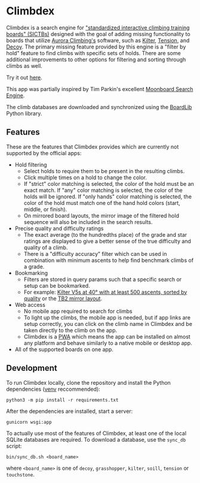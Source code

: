 # Climbdex

Climbdex is a search engine for ["standardized interactive climbing training boards" (SICTBs)](https://gearjunkie.com/climbing/kilter-moon-grasshopper-more-interactive-climbing-training-boards-explained) designed with the goal of adding missing functionality to boards that utilize [Aurora Climbing's](https://auroraclimbing.com/) software, such as [Kilter](https://settercloset.com/pages/the-kilter-board), 
[Tension](https://tensionclimbing.com/product/tension-board-sets/), and [Decoy](https://decoy-holds.com/pages/decoy-board). The primary missing feature provided by this engine is a "filter by hold" feature to find climbs with specific sets of holds. There are some additional improvements to other options for filtering and sorting through climbs as well.

Try it out [here](https://climbdex.com/).

This app was partially inspired by Tim Parkin's excellent [Moonboard Search Engine](http://mb.timparkin.net/).

The climb databases are downloaded and synchronized using the [BoardLib](https://github.com/lemeryfertitta/BoardLib) Python library. 

## Features

These are the features that Climbdex provides which are currently not supported by the official apps:

- Hold filtering
  - Select holds to require them to be present in the resulting climbs.
  - Click multiple times on a hold to change the color.
  - If "strict" color matching is selected, the color of the hold must be an exact match. If "any" color matching is selected, the color of the holds will be ignored. If "only hands" color matching is selected, the color of the hold must match one of the hand hold colors (start, middle, or finish).
  - On mirrored board layouts, the mirror image of the filtered hold sequence will also be included in the search results.
- Precise quality and difficulty ratings
  - The exact average (to the hundredths place) of the grade and star ratings are displayed to give a better sense of the true difficulty and quality of a climb.
  - There is a "difficulty accuracy" filter which can be used in combination with minimum ascents to help find benchmark climbs of a grade.
- Bookmarking
  - Filters are stored in query params such that a specific search or setup can be bookmarked.
  - For example: [Kilter V5s at 40° with at least 500 ascents, sorted by quality](https://climbdex.com/results?minGrade=20&maxGrade=20&name=&angle=40&minAscents=500&sortBy=quality&sortOrder=desc&minRating=1.0&onlyClassics=0&gradeAccuracy=1&settername=&setternameSuggestion=&holds=&mirroredHolds=&board=kilter&layout=1&size=10&set=1&set=20&roleMatch=strict) or the [TB2 mirror layout](https://climbdex.com/filter?board=tension&layout=10&size=6&set=12&set=13).
- Web access
  - No mobile app required to search for climbs
  - To light up the climbs, the mobile app is needed, but if app links are setup correctly, you can click on the climb name in Climbdex and be taken directly to the climb on the app.
  - Climbdex is a [PWA](https://developer.mozilla.org/en-US/docs/Web/Progressive_web_apps) which means the app can be installed on almost any platform and behave similarly to a native mobile or desktop app.
- All of the supported boards on one app.

## Development

To run Climbdex locally, clone the repository and install the Python dependencies ([venv](https://docs.python.org/3/library/venv.html) reccommended):

```
python3 -m pip install -r requirements.txt
```

After the dependencies are installed, start a server:

```
gunicorn wsgi:app
```

To actually use most of the features of Climbdex, at least one of the local SQLite databases are required. To download a database, use the `sync_db` script:

```
bin/sync_db.sh <board_name>
```

where `<board_name>` is one of `decoy`, `grasshopper`, `kilter`, `soill`, `tension` or `touchstone`.
